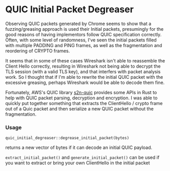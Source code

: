 # QUIC Initial Packet Degreaser

Observing QUIC packets generated by Chrome seems to show that a fuzzing/greasing approach is used their Initial packets, presumingly for the good reasons of having implementors follow QUIC specification correctly. Often, with some level of randomness, I've seen the initial packets filled with multiple PADDING and PING frames, as well as the fragmentation and reordering of CRYPTO frames.

It seems that in some of these cases Wireshark isn't able to reassemble the Client Hello correctly, resulting in Wireshark not being able to decrypt the TLS session (with a valid TLS key), and that interfers with packet analysis work. So I thought that if I'm able to rewrite the initial QUIC packet with the excessive greasing, perhaps Wireshark would be able to decode them fine.

Fortunately, AWS's QUIC library [s2n-quic](https://github.com/aws/s2n-quic) provides some APIs in Rust to help with QUIC packet parsing, decryption and encryption. I was able to quickly put together something that extracts the ClientHello / crypto frame out of a Quic packet and then serialize a new QUIC packet without the fragmentation.

### Usage

```
quic_initial_degreaser::degrease_initial_packet(bytes)
```
returns a new vector of bytes if it can decode an initial QUIC payload.

`extract_initial_packet()` and `generate_initial_packet()` can be used if you want to extract or bring your own ClientHello in the initial packet